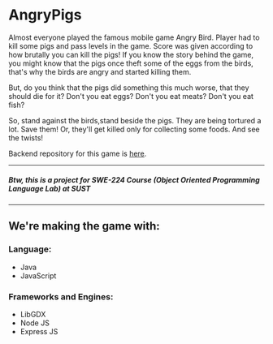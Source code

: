 
# AngryPigs

Almost everyone played the famous mobile game Angry Bird. Player had to kill some pigs and pass levels in the game. Score was given according to how brutally you can kill the pigs!
If you know the story behind the game, you might know that the pigs once theft some of the eggs from the birds, that's why the birds are angry and started killing them.

But, do you think that the pigs did something this much worse, that they should die for it? Don't you eat eggs? Don't you eat meats? Don't you eat fish?

So, stand against the birds,stand beside the pigs. They are being tortured a lot. Save them! Or, they'll get killed only for collecting some foods. And see the twists!

Backend repository for this game is [here](https://github.com/shaswata56/AngryPigs-Backend).

***
##### Btw, this is a project for SWE-224 Course (Object Oriented Programming Language Lab) at SUST 
***

## We're making the game with:
### Language:
* Java
* JavaScript

### Frameworks and Engines:
* LibGDX
* Node JS
* Express JS

